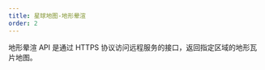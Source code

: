 ```yaml
---
title: 星球地图-地形晕渲
order: 2
---
```


地形晕渲 API 是通过 HTTPS 协议访问远程服务的接口，返回指定区域的地形瓦片地图。

<code src="./demos/dem.tsx"></code>
